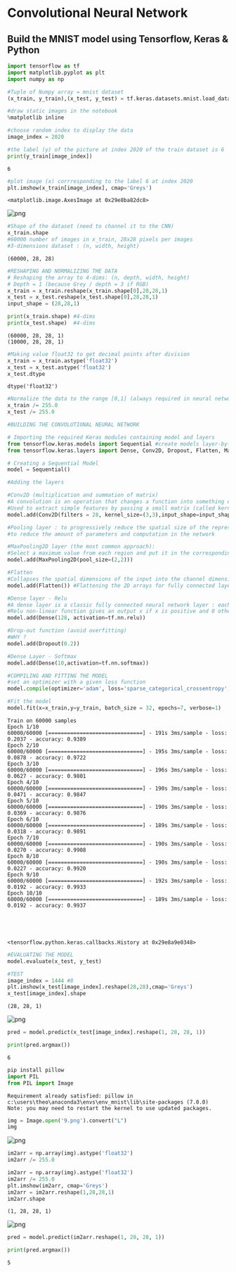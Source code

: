 # Convolutional Neural Network 
## Build the MNIST model using Tensorflow, Keras & Python


```python
import tensorflow as tf
import matplotlib.pyplot as plt
import numpy as np
```


```python
#Tuple of Numpy array = mnist dataset
(x_train, y_train),(x_test, y_test) = tf.keras.datasets.mnist.load_data() 
```


```python
#draw static images in the notebook
%matplotlib inline
```


```python
#choose random index to display the data
image_index = 2020 
```


```python
#the label (y) of the picture at index 2020 of the train dataset is 6
print(y_train[image_index]) 
```

    6
    


```python
#plot image (x) corrresponding to the label 6 at index 2020
plt.imshow(x_train[image_index], cmap='Greys')
```




    <matplotlib.image.AxesImage at 0x29e8ba82dc8>




![png](output_6_1.png)



```python
#Shape of the dataset (need to channel it to the CNN)
x_train.shape
#60000 number of images in x_train, 28x28 pixels per images
#3-dimensions dataset : (n, width, height)
```




    (60000, 28, 28)




```python
#RESHAPING AND NORMALIZING THE DATA
# Reshaping the array to 4-dims: (n, depth, width, height) 
# Depth = 1 (because Grey / depth = 3 if RGB)
x_train = x_train.reshape(x_train.shape[0],28,28,1)
x_test = x_test.reshape(x_test.shape[0],28,28,1)
input_shape = (28,28,1)
```


```python
print(x_train.shape) #4-dims
print(x_test.shape)  #4-dims
```

    (60000, 28, 28, 1)
    (10000, 28, 28, 1)
    


```python
#Making value float32 to get decimal points after division
x_train = x_train.astype('float32')
x_test = x_test.astype('float32')
x_test.dtype
```




    dtype('float32')




```python
#Normalize the data to the range [0,1] (always required in neural network models)
x_train /= 255.0
x_test /= 255.0
```


```python
#BUILDING THE CONVOLUTIONAL NEURAL NETWORK
```


```python
# Importing the required Keras modules containing model and layers
from tensorflow.keras.models import Sequential #create models layer-by-layer. Doesn't create models that share layers or have multiple inputs or outputs
from tensorflow.keras.layers import Dense, Conv2D, Dropout, Flatten, MaxPooling2D
```


```python
# Creating a Sequential Model
model = Sequential()

#Adding the layers

#Conv2D (multiplication and summation of matrix)
#A convolution is an operation that changes a function into something else.
#Used to extract simple features by passing a small matrix (called kernel or filter) on our image
model.add(Conv2D(filters = 28, kernel_size=(3,3),input_shape=input_shape)) #input_shape = (width, height) 

#Pooling layer : to progressively reduce the spatial size of the representation 
#to reduce the amount of parameters and computation in the network

#MaxPooling2D layer (the most common approach): 
#Select a maximum value from each region and put it in the corresponding place in the output
model.add(MaxPooling2D(pool_size=(2,2)))

#Flatten
#Collapses the spatial dimensions of the input into the channel dimension
model.add(Flatten()) #Flattening the 2D arrays for fully connected layers

#Dense layer - Relu
#A dense layer is a classic fully connected neural network layer : each input node is connected to each output node.
#Relu non-linear function gives an output x if x is positive and 0 otherwise.
model.add(Dense(128, activation=tf.nn.relu))

#Drop-out function (avoid overfitting)
#WHY ?
model.add(Dropout(0.2))

#Dense Layer - Softmax
model.add(Dense(10,activation=tf.nn.softmax))
```


```python
#COMPILING AND FITTING THE MODEL
#set an optimizer with a given loss function
model.compile(optimizer='adam', loss='sparse_categorical_crossentropy',metrics=['accuracy'])
```


```python
#Fit the model
model.fit(x=x_train,y=y_train, batch_size = 32, epochs=7, verbose=1)
```

    Train on 60000 samples
    Epoch 1/10
    60000/60000 [==============================] - 191s 3ms/sample - loss: 0.2037 - accuracy: 0.9389
    Epoch 2/10
    60000/60000 [==============================] - 195s 3ms/sample - loss: 0.0878 - accuracy: 0.9722
    Epoch 3/10
    60000/60000 [==============================] - 196s 3ms/sample - loss: 0.0627 - accuracy: 0.9801
    Epoch 4/10
    60000/60000 [==============================] - 190s 3ms/sample - loss: 0.0471 - accuracy: 0.9847
    Epoch 5/10
    60000/60000 [==============================] - 190s 3ms/sample - loss: 0.0369 - accuracy: 0.9876
    Epoch 6/10
    60000/60000 [==============================] - 189s 3ms/sample - loss: 0.0318 - accuracy: 0.9891
    Epoch 7/10
    60000/60000 [==============================] - 190s 3ms/sample - loss: 0.0270 - accuracy: 0.9908
    Epoch 8/10
    60000/60000 [==============================] - 190s 3ms/sample - loss: 0.0227 - accuracy: 0.9920
    Epoch 9/10
    60000/60000 [==============================] - 192s 3ms/sample - loss: 0.0192 - accuracy: 0.9933
    Epoch 10/10
    60000/60000 [==============================] - 189s 3ms/sample - loss: 0.0192 - accuracy: 0.9937
    




    <tensorflow.python.keras.callbacks.History at 0x29e8a9e0348>




```python
#EVALUATING THE MODEL
model.evaluate(x_test, y_test)
```


```python
#TEST
image_index = 1444 #8
plt.imshow(x_test[image_index].reshape(28,28),cmap='Greys')
x_test[image_index].shape
```




    (28, 28, 1)




![png](output_18_1.png)



```python
pred = model.predict(x_test[image_index].reshape(1, 28, 28, 1))
```


```python
print(pred.argmax())
```

    6
    


```python
pip install pillow
import PIL
from PIL import Image
```

    Requirement already satisfied: pillow in c:\users\theo\anaconda3\envs\env_mnist\lib\site-packages (7.0.0)
    Note: you may need to restart the kernel to use updated packages.
    


```python
img = Image.open('9.png').convert("L")
img
```




![png](output_22_0.png)




```python
im2arr = np.array(img).astype('float32')
im2arr /= 255.0
```


```python
im2arr = np.array(img).astype('float32')
im2arr /= 255.0
plt.imshow(im2arr, cmap='Greys')
im2arr = im2arr.reshape(1,28,28,1)
im2arr.shape
```




    (1, 28, 28, 1)




![png](output_24_1.png)



```python
pred = model.predict(im2arr.reshape(1, 28, 28, 1))
```


```python
print(pred.argmax())
```

    5
    


```python

```
